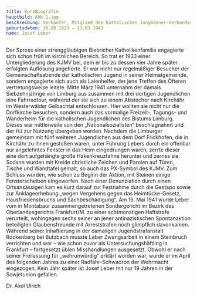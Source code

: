 ```yaml
---
title: KurzBiografie
hauptbild: Abb 1.jpg
beschreibung: Verkäufer, Mitglied des Katholischen Jungmänner-Verbandes (KJMV) und der Hitler-Jugend (HJ), in der Wehrmacht zuletzt Oberreiter
geburtsdaten: 30.09.1923 – 13.03.1943
name: Josef Leber
---
```

Der Spross einer strenggläubigen Biebricher Katholikenfamilie engagierte
sich schon früh im kirchlichen Bereich. So trat er 1933 einer
Untergliederung des KJMV bei, dem er bis zu dessen vier Jahre später
erfolgten Auflösung angehörte. Er war nicht nur regelmäßiger Besucher
der Gemeinschaftsabende der katholischen Jugend in seiner
Heimatgemeinde, sondern engagierte sich auch als Laienhelfer, der jene
Treffen des Öfteren vertretungsweise leitete. Mitte März 1941 unternahm
der damals Siebzehnjährige von Limburg aus zusammen mit drei dortigen
Jugendlichen eine Fahrradtour, während der sie sich zu einem Abstecher
nach Kirchähr im Westerwälder Gelbachtal entschlossen. Hier wollten sie
nicht nur die Dorfkirche besuchen, sondern auch das vormalige Freizeit-,
Tagungs- und Wanderheim für die katholischen Jugendlichen des Bistums
Limburg. Dieses war mittlerweile von den „Nationalsozialisten“
beschlagnahmt und der HJ zur Nutzung übergeben worden. Nachdem die
Limburger gemeinsam mit fünf weiteren Jugendlichen aus dem Dorf
Frickhofen, die in Kirchähr zu ihnen gestoßen waren, unter Führung
Lebers durch ein offenbar nur angelehntes Fenster in das Heim
eingedrungen waren, zerrte dieser eine dort aufgehängte große
Hakenkreuzfahne herunter und zerriss sie. Sodann wurden mit Kreide
christliche Zeichen und Parolen auf Türen, Tische und Wandtafel gemalt,
so auch das PX-Symbol des KJMV. Zum Schluss wurden, wie schon zu Beginn
der Aktion, mit Steinen einige Fensterscheiben eingeworfen. Nach einer
Denunziation durch einen Ortsansässigen kam es kurz darauf zur Festnahme
durch die Gestapo sowie zur Anklageerhebung „wegen Vergehens gegen das
Heimtücke-Gesetz, Hausfriedensbruchs und Sachbeschädigung“. Am 16. Mai
1941 wurde Leber vom in Montabaur zusammengetretenen Sondergericht im
Bezirk des Oberlandesgerichts Frankfurt/M. zu einer achtmonatigen
Haftstrafe verurteilt, wohingegen sechs seiner an jener antinazistischen
Spontanaktion beteiligten Glaubensfreunde mit Arreststrafen noch
glimpflich davonkamen. Während seiner Inhaftierung in der damaligen
Jugendstrafanstalt Rockenberg bei Butzbach musste Leber Zwangsarbeit in
einem Steinbruch verrichten und war – wie schon zuvor als
Untersuchungshäftling in Frankfurt – fortgesetzt üblen Misshandlungen
ausgesetzt. Obwohl er nach seiner Freilassung für „wehrunwürdig“ erklärt
worden war, wurde er im April des folgenden Jahres zu einer
Radfahr-Schwadron der Wehrmacht eingezogen. Kein Jahr später ist Josef
Leber mit nur 19 Jahren in der Sowjetunion gefallen.

Dr. Axel Ulrich
